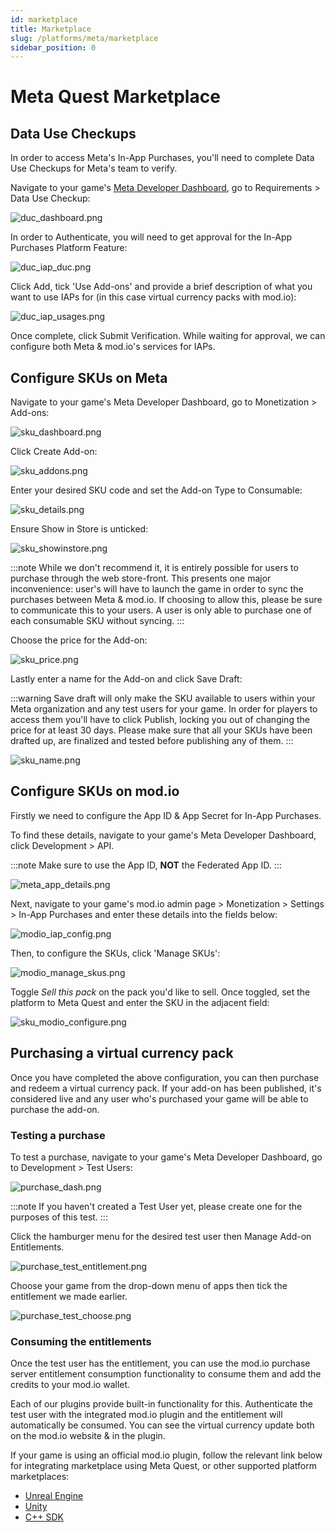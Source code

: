 ```yaml
---
id: marketplace
title: Marketplace
slug: /platforms/meta/marketplace
sidebar_position: 0
---
```


# Meta Quest Marketplace

## Data Use Checkups

In order to access Meta's In-App Purchases, you'll need to complete Data Use Checkups for Meta's team to verify.

Navigate to your game's [Meta Developer Dashboard](https://developers.meta.com/horizon/), go to Requirements > Data Use Checkup:

![duc_dashboard.png](images/duc_dashboard.png)

In order to Authenticate, you will need to get approval for the In-App Purchases Platform Feature:

![duc_iap_duc.png](images/duc_iap_duc.png)

Click Add, tick 'Use Add-ons' and provide a brief description of what you want to use IAPs for (in this case virtual currency packs with mod.io):

![duc_iap_usages.png](images/duc_iap_usages.png)

Once complete, click Submit Verification. While waiting for approval, we can configure both Meta & mod.io's services for IAPs.

## Configure SKUs on Meta

Navigate to your game's Meta Developer Dashboard, go to Monetization > Add-ons:

![sku_dashboard.png](images/sku_dashboard.png)

Click Create Add-on:

![sku_addons.png](images/sku_addons.png)

Enter your desired SKU code and set the Add-on Type to Consumable:

![sku_details.png](images/sku_skudetails.png)

Ensure Show in Store is unticked:

![sku_showinstore.png](images/sku_showinstore.png)

:::note
While we don't recommend it, it is entirely possible for users to purchase through the web store-front. This presents one major inconvenience: user's will have to launch the game in order to sync the purchases between Meta & mod.io. If choosing to allow this, please be sure to communicate this to your users. A user is only able to purchase one of each consumable SKU without syncing.
:::

Choose the price for the Add-on:

![sku_price.png](images/sku_price.png)

Lastly enter a name for the Add-on and click Save Draft:

:::warning
Save draft will only make the SKU available to users within your Meta organization and any test users for your game. In order for players to access them you'll have to click Publish, locking you out of changing the price for at least 30 days. Please make sure that all your SKUs have been drafted up, are finalized and tested before publishing any of them.
:::

![sku_name.png](images/sku_name.png)

## Configure SKUs on mod.io

Firstly we need to configure the App ID & App Secret for In-App Purchases.

To find these details, navigate to your game's Meta Developer Dashboard, click Development > API.

:::note
Make sure to use the App ID, **NOT** the Federated App ID.
:::

![meta_app_details.png](images/meta_app_details.png)

Next, navigate to your game's mod.io admin page > Monetization > Settings > In-App Purchases and enter these details into the fields below:

![modio_iap_config.png](images/modio_iap_config.png)

Then, to configure the SKUs, click 'Manage SKUs':

![modio_manage_skus.png](images/modio_manage_skus.png)

Toggle _Sell this pack_ on the pack you'd like to sell. Once toggled, set the platform to Meta Quest and enter the SKU in the adjacent field:

![sku_modio_configure.png](images/sku_modio_configure.png)

## Purchasing a virtual currency pack

Once you have completed the above configuration, you can then purchase and redeem a virtual currency pack. If your add-on has been published, it's considered live and any user who's purchased your game will be able to purchase the add-on.

### Testing a purchase

To test a purchase, navigate to your game's Meta Developer Dashboard, go to Development > Test Users:

![purchase_dash.png](images/purchase_dash.png)

:::note
If you haven't created a Test User yet, please create one for the purposes of this test.
:::

Click the hamburger menu for the desired test user then Manage Add-on Entitlements.

![purchase_test_entitlement.png](images/purchase_test_entitlement.png)

Choose your game from the drop-down menu of apps then tick the entitlement we made earlier.

![purchase_test_choose.png](images/purchase_test_choose.png)

### Consuming the entitlements

Once the test user has the entitlement, you can use the mod.io purchase server entitlement consumption functionality to consume them and add the credits to your mod.io wallet. 

Each of our plugins provide built-in functionality for this. Authenticate the test user with the integrated mod.io plugin and the entitlement will automatically be consumed. You can see the virtual currency update both on the mod.io website & in the plugin.

If your game is using an official mod.io plugin, follow the relevant link below for integrating marketplace using Meta Quest, or other supported platform marketplaces:

* [Unreal Engine](/unreal/marketplace)
* [Unity](/unity/marketplace)
* [C++ SDK](/cppsdk/marketplace)
